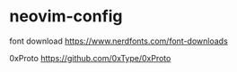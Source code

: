 # neovim-config

font download
https://www.nerdfonts.com/font-downloads

0xProto
https://github.com/0xType/0xProto
